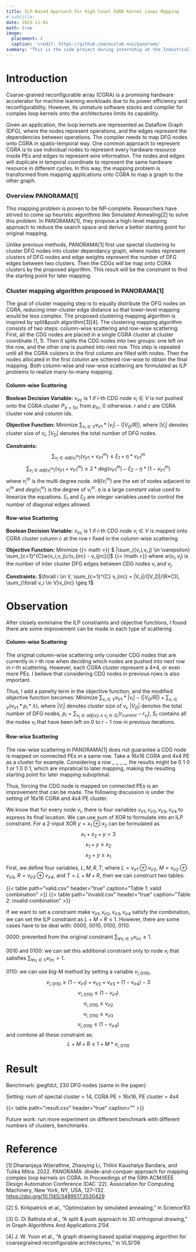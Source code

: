 ```yaml
---
title: ILP-Based Approach for High-level CGRA Kernel Loops Mapping  
# subtitle: 
date: 2023-11-01
math: true
image:
  placement: 4
  caption: 'credit: https://github.com/ecolab-nus/panorama'
summary: "This is the side project during internship at the Industrial Technology Research Institute."
---
```

<!-- This is the side project during internship at the Industrial Technology Research Institute.  -->

<!-- When researching on CGRA mapping problem, I happened to read PANORAMA[1] and found some improvement could be made in the integer-linear programming (ILP) problem defined in the paper.   -->

# Introduction
Coarse-grained reconfigurable array (CGRA) is a promising hardware accelerator for machine learning workloads due to its power efficiency and reconfigurability. However, its unmature software stacks and compiler for complex loop kernels onto the architectures limits its capability. 

Given an application, the loop kernels are represented as Dataflow Graph (DFG), where the nodes represent operations, and the edges represent the dependencies between operations. The compiler needs to map DFG nodes onto CGRA in spatio-temporal way. One common approach to represent CGRA is to use individual nodes to represent every hardware resource inside PEs and edges to represent wire information. The nodes and edges will duplicate in temporal coordinate to represent the same hardware resource in different cycles. In this way, the mapping problem is transformed from mapping applications onto CGRA to map a graph to the other graph. 

### Overview PANORAMA[1]
This mapping problem is proven to be NP-complete. Researchers have strived to come up heuristic algorithms like Simulated Annealing[2] to solve this problem. In PANORAMA[1], they propose a high-level mapping approach to reduce the search space and derive a better starting point for original mapping.

Unlike previous methods, PANORAMA[1] first use spectal clustering to cluster DFG nodes into cluster dependancy graph, where nodes represent clusters of DFG nodes and edge weights represent the number of DFG edges between two clusters. Then the CDGs will be map onto CGRA clusters by the proposed algorithm. This result will be the constraint to find the starting point for later mapping. 

### Cluster mapping algorithm proposed in PANORAMA[1]
The goal of cluster mapping step is to equally distribute the DFG nodes on CGRA, reducing inter-cluster edge distance so that lower-level mapping would be less complex. The proposed clustering mapping algorithm is inspired by split&push algorithm[3][4]. The clustering mapping algorithm consists of two steps: column-wise scattering and row-wise scattering. First, all the CDG nodes are placed in a single CGRA cluster at cluster coordinate $(1,1)$. Then it splits the CDG nodes into two groups: one left on the row, and the other one is pushed into next row. This step is repeated until all the CGRA culsters in the first column are filled with nodes. 
Then the nodes allocated in the first column are scttered row-wise to obtain the final mapping. Both column-wise and row-wise scattering are formulated as ILP problems to realize many-to-many mapping. 

#### Column-wise Scattering 

**Boolean Decision Variable:** $v_{irc}$ is 1 if $i$-th CDG node $v_i \in V$ is not pushed onto the CGRA cluster $P_{(r+1)c}$ from $p_{rc}$, 0 otherwise. $r$ and $c$ are CGRA cluster row and column ids. 

**Objective Function:** Minimize $\sum_{v_i \in V}v_{ir1}*|v_i|-(|V_D / R|)$, where $|V_i|$ denotes cluster size of $v_i$, $|V_D|$ denotes the total number of DFG nodes.

**Constraints:** 
$$ \sum_{v_j \in adj(v_i^m)} (v_{jr1}+v_{ir1}^m) \leq \xi_1 + \eta * v_{ir1}^m$$
$$ \sum_{v_j \in adj(v_i^m)} (v_{jr1}+v_{ir1}^m) \geq 2 * deg(v_{ir1}^m) - \xi_2 - \eta * (1 - v_{ir1}^m)$$
where $v_i^m$ is the multi degree node. $adj(v_i^m)$ are the set of nodes adjacent to $v_i^m$ and $deg(v_i^m)$ is the degree of $v_i^m$. $\eta$ is a large constant value used to linearize the equations. $\xi_1$ and $\xi_2$ are integer variables used to control the number of diagonal edges allowed. 

#### Row-wise Scattering 

**Boolean Decision Variable:** $v_{irc}$ is 1 if $i$-th CDG node $v_i \in V$ is mapped onto CGRA cluster column $c$ at the row $r$ fixed in the column-wise scattering.

**Objective Function:** Minimize 
{{< math >}}
$ |\sum_{(v_i,v_j) \in \varepsilon} \sum_{c=1}^{C}w(v_i,v_j)*c*(v_{irc} - v_{jrc})|$
{{< /math >}}
where $w(v_i, v_j)$ is the number of inter cluster DFG edges between CDG nodes $v_i$ and $v_j$. 

**Constraints:** $\forall i \in V, \sum_{c=1}^{C} v_{irc} = |V_i|/(|V_D|/(R*C)), \sum_{\forall v_i \in V}v_{irc} \geq 1$
# Observation
After closely exminaine the ILP constraints and objective functions, I found there are some improvement can be made in each type of scattering
#### Column-wise Scattering
The original column-wise scattering only consider CDG nodes that are currently in $r$-th row when deciding which nodes are pushed into next row in $r$-th scattering. However, each CGRA cluster represent a 4*4, or even more PEs. I believe that considering CDG nodes in previous rows is also important.

Thus, I add a panelty term in the objective function, and the modified objective function becomes: Minimize $\sum_{v_i \in V}v_{ir1}*|v_i|-(|V_D / R|) + \sum_{v_i \in V} (v_{ir1} * p_i * \lambda)$, where $|V_i|$ denotes cluster size of $v_i$, $|V_D|$ denotes the total number of DFG nodes, $p_i = \sum_{v_j \in adj(v_i) \land v_j \in S_r}(r_{current} - r_{v_j})$, $S_r$ contains all the nodes $v_i$ that have been left on 0 to $r-1$ row in previous iterations.


#### Row-wise Scattering 
The row-wise scattering in PANORAMA[1] does not guarantee a CDG node is mapped on connected PEs in a same row. Take a 16x16 CGRA and 4x4 PE as a cluster for example. Considering a row _ _ _ _, the results might be 0 1 0 1 or 1 0 0 1, which are impratical to later mapping, making the resulting starting point for later mapping suboptimal. 

Thus, forcing the CDG node is mapped on connected PEs is an improvement that can be made. The following discussion is under the setting of 16x16 CGRA and 4x4 PE cluster. 

We know that for every node $v_i$, there is four variables $v_{ir1}, v_{ir2}, v_{ir3}, v_{ir4}$ to express its final location. We can use sum of XOR to formulate into an ILP constraint. For a 2-input XOR $y= x_1 \oplus x_2$ can be formulated as 
$$ x_1+x_2+y < 3$$
$$ x_1 + y \leqslant x_2$$
$$ x_2 + y \leqslant x_1$$

First, we define four variables, $L, M, R, T$, where $L=v_{ir1} \oplus v_{ir2}$, $M=v_{ir2} \oplus v_{ir3}$, $R=v_{ir3} \oplus v_{ir4}$, and $T = L + M + R$, then we can construct two tables:   

{{< table path="valid.csv" header="true" caption="Table 1: valid combination" >}}
{{< table path="invalid.csv" header="true" caption="Table 2: invalid combination" >}}

If we want to set a constraint make ${v_{ir1}, v_{ir2}, v_{ir3}, v_{ir4}}$ satisfy the combination, we can set the ILP constraint as $L+M+R \leqslant 1$. However, there are some cases have to be deal with: 0000, 0010, 0100, 0110.

0000: prevented from the original constraint $\sum_{\forall v_i \in V}v_{irc} \geq 1$.

0010 and 0100: we can set this additional constraint only to node $v_i$ that satisfies $\sum_{\forall v_i \in V}v_{irc} > 1$.

0110: we can use big-M method by setting a variable $v_{i,0110}$,
$$v_{i,0110} \geqslant (1-v_{ir1}) + v_{ir2} + v_{ir3} + (1-v_{ir4}) - 3 $$
$$v_{i,0110} \leqslant (1-v_{ir1})$$
$$v_{i,0110} \leqslant v_{ir2}$$
$$v_{i,0110} \leqslant v_{ir3}$$
$$v_{i,0110} \leqslant (1-v_{ir4})$$
and combine all these constraint as:
$$L+M+R \leqslant 1 + M* v_{i,0110}$$
# Result
Benchmark: jpegfdct, 230 DFG nodes (same in the paper)

Setting: num of spectal cluster = 14, CGRA PE = 16x16, PE cluster = 4x4

{{< table path="result.csv" header="true" caption="" >}}

Future work: 
run more experiment on different benchmark with different numbers of clusters, benchmarks.
# Reference 
[1] Dhananjaya Wijerathne, Zhaoying Li, Thilini Kaushalya Bandara, and Tulika Mitra. 2022. PANORAMA: divide-and-conquer approach for mapping complex loop kernels on CGRA. In Proceedings of the 59th ACM/IEEE Design Automation Conference (DAC '22). Association for Computing Machinery, New York, NY, USA, 127–132. https://doi.org/10.1145/3489517.3530429

[2] S. Kirkpatrick et al., “Optimization by simulated  annealing,” in Science’83

[3] G. Di Battista et al., “A split & push approach to 3D orthogonal drawing,” in Graph Algorithms And Applications 2’04

[4] J. W. Yoon et al., “A graph drawing based spatial mapping algorithm for coarsegrained reconfigurable architectures,” in VLSI’09